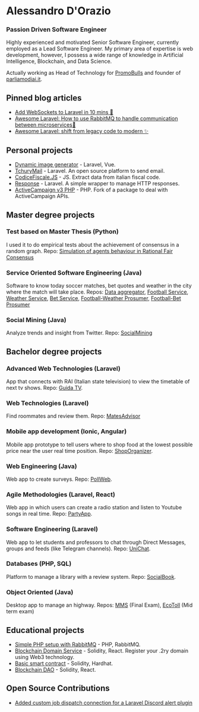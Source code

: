 # Alessandro D'Orazio
### Passion Driven Software Engineer

Highly experienced and motivated Senior Software Engineer, currently employed as a Lead Software Engineer. My primary area of expertise is web development, however, I possess a wide range of knowledge in Artificial Intelligence, Blockchain, and Data Science.

Actually working as Head of Technology for [PromoBulls](https://promobulls.com) and founder of [parliamodiai.it](https://parliamodiai.it).

## Pinned blog articles
- [Add WebSockets to Laravel in 10 mins 💬](https://blog.alessandrodorazio.it/add-websockets-to-laravel-in-10-mins-4f20c12001ab)
- [Awesome Laravel: How to use RabbitMQ to handle communication between microservices🔌](https://medium.com/@alessandrodorazio/awesome-laravel-how-to-use-rabbitmq-to-handle-communication-between-microservices-97b42f91aa3)
- [Awesome Laravel: shift from legacy code to modern ✨](https://medium.com/@alessandrodorazio/awesome-laravel-shift-from-legacy-code-to-modern-3e5e5dc634ad)

## Personal projects
- [Dynamic image generator](https://github.com/alessandrodorazio/sharing-image-generator) - Laravel, Vue.
- [TchuryMail](https://github.com/alessandrodorazio/tchurymail) - Laravel. An open source platform to send email.
- [CodiceFiscale.JS](https://github.com/alessandrodorazio/CodiceFiscale.js) - JS. Extract data from italian fiscal code. 
- [Response](https://github.com/alessandrodorazio/responser) - Laravel. A simple wrapper to manage HTTP responses.
- [ActiveCampaign v3 PHP](https://github.com/alessandrodorazio/activecampaign-v3-php) - PHP. Fork of a package to deal with ActiveCampaign APIs.

## Master degree projects

### Test based on Master Thesis (Python)
I used it to do empirical tests about the achievement of consensus in a random graph.
Repo: [Simulation of agents behaviour in Rational Fair Consensus](https://github.com/alessandrodorazio/rational_fair_consensus_execution_test/blob/main/test_local_rules_protocol.py)

### Service Oriented Software Engineering (Java)
Software to know today soccer matches, bet quotes and weather in the city where the match will take place.
Repos: [Data aggregator](https://github.com/alessandrodorazio/sose-data-aggregator), [Football Service](https://github.com/alessandrodorazio/sose-football-api), [Weather Service](https://github.com/alessandrodorazio/sose-weather-api/tree/master), [Bet Service](https://github.com/alessandrodorazio/sose-bet-api), [Football-Weather Prosumer](https://github.com/alessandrodorazio/sose-football-weather-prosumer), [Football-Bet Prosumer](https://github.com/alessandrodorazio/sose-football-bet-prosumer)

### Social Mining (Java)
Analyze trends and insight from Twitter. Repo: [SocialMining](https://github.com/alessandrodorazio/socialmining)



## Bachelor degree projects

### Advanced Web Technologies (Laravel)
App that connects with RAI (Italian state television) to view the timetable of next tv shows.
Repo: [Guida TV](https://github.com/alessandrodorazio/guida_tv). 

### Web Technologies (Laravel)
Find roommates and review them.
Repo: [MatesAdvisor](https://github.com/alessandrodorazio/MatesAdvisor)

### Mobile app development (Ionic, Angular)
Mobile app prototype to tell users where to shop food at the lowest possible price near the user real time position.
Repo: [ShopOrganizer](https://github.com/alessandrodorazio/ShopOrganizer).

### Web Engineering (Java)
Web app to create surveys.
Repo: [PollWeb](https://github.com/alessandrodorazio/pollweb).

### Agile Methodologies (Laravel, React)
Web app in which users can create a radio station and listen to Youtube songs in real time.
Repo: [PartyApp](https://github.com/alessandrodorazio/partyapp).

### Software Engineering (Laravel)
Web app to let students and professors to chat through Direct Messages, groups and feeds (like Telegram channels).
Repo: [UniChat](https://github.com/alessandrodorazio/flop_team).

### Databases (PHP, SQL)
Platform to manage a library with a review system.
Repo: [SocialBook](https://github.com/alessandrodorazio/SocialBook).


### Object Oriented (Java)
Desktop app to manage an highway.
Repos: [MMS](https://github.com/alessandrodorazio/MMS) (Final Exam), [EcoToll](https://github.com/alessandrodorazio/ECOtoll) (Mid term exam)


## Educational projects
- [Simple PHP setup with RabbitMQ](https://github.com/alessandrodorazio/php-simple-rabbitmq) - PHP, RabbitMQ.
- [Blockchain Domain Service](https://github.com/alessandrodorazio/blockchain-domain-service) - Solidity, React. Register your .2ry domain using Web3 technology.
- [Basic smart contract](https://github.com/alessandrodorazio/solidity-smart-contract-with-buildspace) - Solidity, Hardhat.
- [Blockchain DAO](https://github.com/alessandrodorazio/dao-with-buildspace) - Solidity, React.

## Open Source Contributions
- [Added custom job dispatch connection for a Laravel Discord alert plugin ](https://github.com/spatie/laravel-discord-alerts/pull/47)
